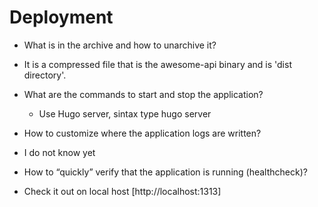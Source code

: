 # Deployment

- What is in the archive and how to unarchive it?

- It is a compressed file that is the awesome-api binary and is 'dist directory'.
  
- What are the commands to start and stop the application?

  - Use Hugo server, sintax type hugo server

- How to customize where the application logs are written?

- I do not know yet

- How to “quickly” verify that the application is running (healthcheck)?

- Check it out on local host [http://localhost:1313]
